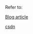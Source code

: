 Refer to:

[Blog article](https://akichen891.github.io/2024/11/25/STM32%20UART%E6%8E%A5%E6%94%B6%E4%B8%8D%E5%9B%BA%E5%AE%9A%E5%AD%97%E8%8A%82%E6%95%B0%E6%8D%AE/)

[csdn](https://blog.csdn.net/m0_51149752/article/details/144197771#comments_35643328)
